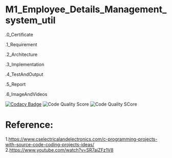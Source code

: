 # M1_Employee_Details_Management_system_util
.0_Certificate

.1_Requirement

.2_Architecture

.3_Implementation

.4_TestAndOutput

.5_Report

.6_ImageAndVideos

[![Codacy Badge](https://app.codacy.com/project/badge/Grade/a4929c216a9842688dd1ce5ae5eb01e5)](https://www.codacy.com/gh/rohith-ramamoorthy/M1_Employee_Details_Management_system_util/dashboard?utm_source=github.com&amp;utm_medium=referral&amp;utm_content=rohith-ramamoorthy/M1_Employee_Details_Management_system_util&amp;utm_campaign=Badge_Grade)
![Code Quality Score](https://api.codiga.io/project/31139/score/svg) 
![Code Quality SCore](https://api.codiga.io/project/31139/status/svg)

# Reference:
1.https://www.cselectricalandelectronics.com/c-programming-projects-with-source-code-coding-projects-ideas/
2.https://www.youtube.com/watch?v=SR7aiZFz1V8
